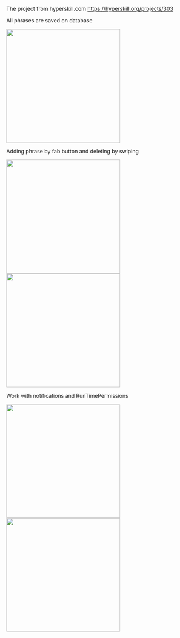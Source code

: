 The project from hyperskill.com
https://hyperskill.org/projects/303

All phrases are saved on database

<img src='https://github.com/ElenaPanPanda/Phrases/assets/128897858/b50c4d68-ab40-4db9-a50c-74846af40a79' width='300'>


Adding phrase by fab button and deleting by swiping

<img src='https://github.com/ElenaPanPanda/Phrases/assets/128897858/d43bf8d7-805f-47ac-b42f-042f588492af' width='300'>

<img src='https://github.com/ElenaPanPanda/Phrases/assets/128897858/59cfc051-ef2c-4056-9800-36057c31d2f3' width='300'>


Work with notifications and RunTimePermissions

<img src='https://github.com/ElenaPanPanda/Phrases/assets/128897858/0b30c0fa-147f-473e-b719-f2204f15fa5e' width='300'>
<img src='https://github.com/ElenaPanPanda/Phrases/assets/128897858/9eb793dc-261f-437d-bd9a-1529d74bf0fb' width='300'>
